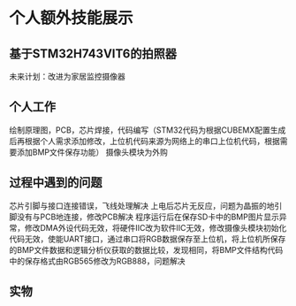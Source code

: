 # 个人额外技能展示
## 基于STM32H743VIT6的拍照器
未来计划：改进为家居监控摄像器
## 个人工作
绘制原理图，PCB，芯片焊接，代码编写（STM32代码为根据CUBEMX配置生成后再根据个人需求添加修改，上位机代码来源为网络上的串口上位机代码，根据需要添加BMP文件保存功能）
摄像头模块为外购
## 过程中遇到的问题
芯片引脚与接口连接错误，飞线处理解决
上电后芯片无反应，问题为晶振的地引脚没有与PCB地连接，修改PCB解决
程序运行后在保存SD卡中的BMP图片显示异常，修改DMA外设代码无效，将硬件IIC改为软件IIC无效，修改摄像头模块初始化代码无效，使能UART接口，通过串口将RGB数据保存至上位机，将上位机所保存的BMP文件数据和逻辑分析仪获取的数据比较，发现相同，将BMP文件结构代码中的保存格式由RGB565修改为RGB888，问题解决
## 实物
